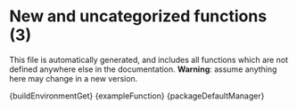 # New and uncategorized functions (3)

This file is automatically generated, and includes all functions which are not defined anywhere else in the documentation. **Warning**: assume anything here may change in a new version.

{buildEnvironmentGet}
{exampleFunction}
{packageDefaultManager}
